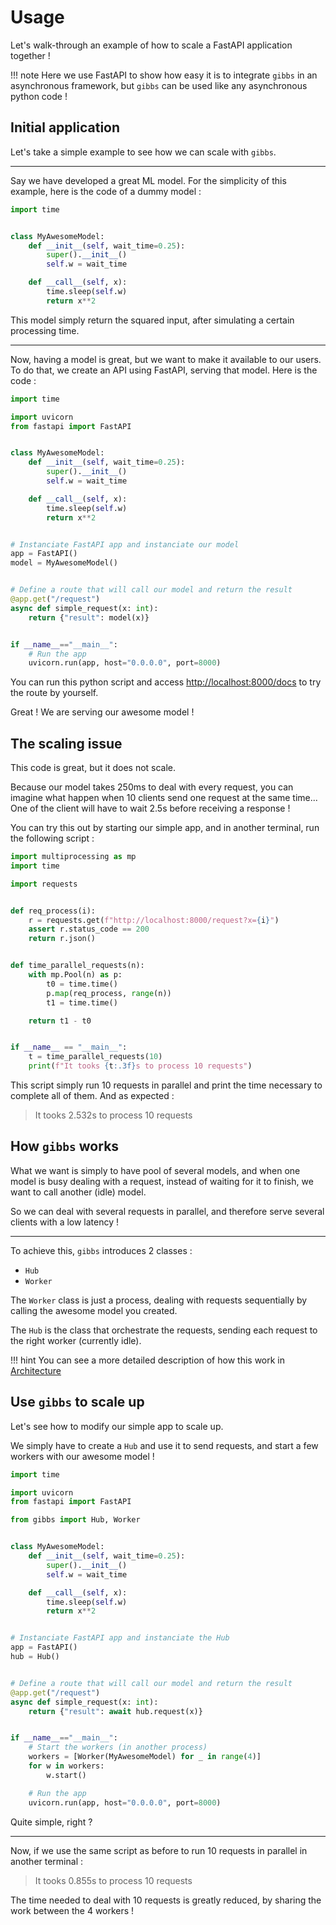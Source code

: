 # Usage

Let's walk-through an example of how to scale a FastAPI application together !

!!! note
    Here we use FastAPI to show how easy it is to integrate `gibbs` in an asynchronous framework, but `gibbs` can be used like any asynchronous python code !

## Initial application

Let's take a simple example to see how we can scale with `gibbs`.

---

Say we have developed a great ML model. For the simplicity of this example, here is the code of a dummy model :

```python
import time


class MyAwesomeModel:
    def __init__(self, wait_time=0.25):
        super().__init__()
        self.w = wait_time

    def __call__(self, x):
        time.sleep(self.w)
        return x**2
```

This model simply return the squared input, after simulating a certain processing time.

---

Now, having a model is great, but we want to make it available to our users. To do that, we create an API using FastAPI, serving that model. Here is the code :

```python
import time

import uvicorn
from fastapi import FastAPI


class MyAwesomeModel:
    def __init__(self, wait_time=0.25):
        super().__init__()
        self.w = wait_time

    def __call__(self, x):
        time.sleep(self.w)
        return x**2


# Instanciate FastAPI app and instanciate our model
app = FastAPI()
model = MyAwesomeModel()


# Define a route that will call our model and return the result
@app.get("/request")
async def simple_request(x: int):
    return {"result": model(x)}


if __name__=="__main__":
    # Run the app
    uvicorn.run(app, host="0.0.0.0", port=8000)
```

You can run this python script and access [http://localhost:8000/docs](http://localhost:8000/docs) to try the route by yourself.

Great ! We are serving our awesome model !

## The scaling issue

This code is great, but it does not scale.

Because our model takes 250ms to deal with every request, you can imagine what happen when 10 clients send one request at the same time... One of the client will have to wait 2.5s before receiving a response !

You can try this out by starting our simple app, and in another terminal, run the following script :

```python
import multiprocessing as mp
import time

import requests


def req_process(i):
    r = requests.get(f"http://localhost:8000/request?x={i}")
    assert r.status_code == 200
    return r.json()


def time_parallel_requests(n):
    with mp.Pool(n) as p:
        t0 = time.time()
        p.map(req_process, range(n))
        t1 = time.time()

    return t1 - t0


if __name__ == "__main__":
    t = time_parallel_requests(10)
    print(f"It tooks {t:.3f}s to process 10 requests")
```

This script simply run 10 requests in parallel and print the time necessary to complete all of them. And as expected :

> It tooks 2.532s to process 10 requests

## How `gibbs` works

What we want is simply to have pool of several models, and when one model is busy dealing with a request, instead of waiting for it to finish, we want to call another (idle) model.

So we can deal with several requests in parallel, and therefore serve several clients with a low latency !

---

To achieve this, `gibbs` introduces 2 classes :

* `Hub`
* `Worker`

The `Worker` class is just a process, dealing with requests sequentially by calling the awesome model you created.

The `Hub` is the class that orchestrate the requests, sending each request to the right worker (currently idle).

!!! hint
    You can see a more detailed description of how this work in [Architecture](architecture.md)

## Use `gibbs` to scale up

Let's see how to modify our simple app to scale up.

We simply have to create a `Hub` and use it to send requests, and start a few workers with our awesome model !

```python hl_lines="6 21 27 31 32 33 34"
import time

import uvicorn
from fastapi import FastAPI

from gibbs import Hub, Worker


class MyAwesomeModel:
    def __init__(self, wait_time=0.25):
        super().__init__()
        self.w = wait_time

    def __call__(self, x):
        time.sleep(self.w)
        return x**2


# Instanciate FastAPI app and instanciate the Hub
app = FastAPI()
hub = Hub()


# Define a route that will call our model and return the result
@app.get("/request")
async def simple_request(x: int):
    return {"result": await hub.request(x)}


if __name__=="__main__":
    # Start the workers (in another process)
    workers = [Worker(MyAwesomeModel) for _ in range(4)]
    for w in workers:
        w.start()

    # Run the app
    uvicorn.run(app, host="0.0.0.0", port=8000)
```

Quite simple, right ?

---

Now, if we use the same script as before to run 10 requests in parallel in another terminal :

> It tooks 0.855s to process 10 requests

The time needed to deal with 10 requests is greatly reduced, by sharing the work between the 4 workers !
